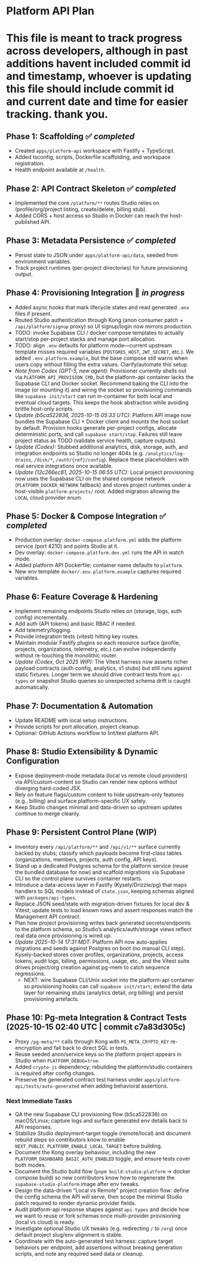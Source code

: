 # Platform API Plan

# This file is meant to track progress across developers, although in past additions havent included commit id and timestamp,  whoever is updating this file should include commit id and current date and time for easier tracking. thank you.

## Phase 1: Scaffolding ✅ *completed*
- Created `apps/platform-api` workspace with Fastify + TypeScript.
- Added tsconfig, scripts, Dockerfile scaffolding, and workspace registration.
- Health endpoint available at `/health`.

## Phase 2: API Contract Skeleton ✅ *completed*
- Implemented the core `/platform/**` routes Studio relies on (profile/org/project listing, create/delete, billing stub).
- Added CORS + host access so Studio in Docker can reach the host-published API.

## Phase 3: Metadata Persistence ✅ *completed*
- Persist state to JSON under `apps/platform-api/data`, seeded from environment variables.
- Track project runtimes (per-project directories) for future provisioning output.

## Phase 4: Provisioning Integration 🔄 *in progress*
- Added async hooks that mark lifecycle states and read generated `.env` files if present.
- Routed Studio authentication through Kong (anon consumer patch + `/api/platform/signup` proxy) so UI signup/login now mirrors production.
- TODO: invoke Supabase CLI / docker compose templates to actually start/stop per-project stacks and manage port allocation.
- TODO: align `.env` defaults for platform mode—current upstream template misses required variables (`POSTGRES_HOST`, `JWT_SECRET`, etc.). We added `.env.platform.example`, but the base compose still warns when users copy without filling the extra values. Clarify/automate this setup.
- *Note from Codex (GPT-5, new agent):* Provisioner currently shells out via `PLATFORM_API_PROVISION_CMD`, but the platform-api container lacks the Supabase CLI and Docker socket. Recommend baking the CLI into the image (or mounting it) and wiring the socket so provisioning commands like `supabase init/start` can run in-container for both local and eventual cloud targets. This keeps the hook abstraction while avoiding brittle host-only scripts.
- *Update (b5ca522836, 2025-10-15 05:33 UTC):* Platform API image now bundles the Supabase CLI + Docker client and mounts the host socket by default. Provision hooks generate per-project configs, allocate deterministic ports, and call `supabase start/stop`. Failures still leave project status as TODO (validate service health, capture outputs).
- *Update (Codex):* Stubbed additional analytics, disk, storage, auth, and integration endpoints so Studio no longer 404s (e.g. `/analytics/log-drains`, `/disk/*`, `/auth/{ref}/config`). Replace these placeholders with real service integrations once available.
- *Update (12c266ec81, 2025-10-15 06:55 UTC):* Local project provisioning now uses the Supabase CLI on the shared compose network (`PLATFORM_DOCKER_NETWORK` fallback) and stores project runtimes under a host-visible `platform-projects/` root. Added migration allowing the `LOCAL` cloud provider enum.

## Phase 5: Docker & Compose Integration ✅ *completed*
- Production overlay: `docker-compose.platform.yml` adds the platform service (port 4210) and points Studio at it.
- Dev overlay: `docker-compose.platform.dev.yml` runs the API in watch mode.
- Added platform API Dockerfile; container name defaults to `platform`.
- New env template `docker/.env.platform.example` captures required variables.

## Phase 6: Feature Coverage & Hardening
- Implement remaining endpoints Studio relies on (storage, logs, auth config) incrementally.
- Add auth (API tokens) and basic RBAC if needed.
- Add telemetry/logging.
- Provide integration tests (vitest) hitting key routes.
- Maintain modular Fastify plugins so each resource surface (profile, projects, organizations, telemetry, etc.) can evolve independently without re-touching the monolithic router.
- *Update (Codex, Oct 2025 WIP):* The Vitest harness now asserts richer payload contracts (auth config, analytics, v1 stubs) but still runs against static fixtures. Longer term we should drive contract tests from `api-types` or snapshot Studio queries so unexpected schema drift is caught automatically.

## Phase 7: Documentation & Automation
- Update README with local setup instructions.
- Provide scripts for port allocation, project cleanup.
- Optional: GitHub Actions workflow to lint/test platform API.

## Phase 8: Studio Extensibility & Dynamic Configuration
- Expose deployment-mode metadata (local vs remote cloud providers) via API/custom-content so Studio can render new options without diverging hard-coded JSX.
- Rely on feature flags/custom content to hide upstream-only features (e.g., billing) and surface platform-specific UX safely.
- Keep Studio changes minimal and data-driven so upstream updates continue to merge cleanly.

## Phase 9: Persistent Control Plane (WIP)
- Inventory every `/api/platform/**` and `/api/v1/**` surface currently backed by stubs; classify which payloads become first-class tables (organizations, members, projects, auth config, API keys).
- Stand up a dedicated Postgres schema for the platform service (reuse the bundled database for now) and scaffold migrations via Supabase CLI so the control plane survives container restarts.
- Introduce a data-access layer in Fastify (Kysely/Drizzle/pg) that maps handlers to SQL models instead of `state.json`, keeping schemas aligned with `packages/api-types`.
- Replace JSON seed/state with migration-driven fixtures for local dev & Vitest; update tests to load known rows and assert responses match the Management API contract.
- Plan how project provisioning writes back generated secrets/endpoints to the platform schema, so Studio’s analytics/auth/storage views reflect real data once provisioning is wired up.
- *Update 2025-10-14 17:31 MDT:* Platform API now auto-applies migrations and seeds against Postgres on boot (no manual CLI step). Kysely-backed stores cover profiles, organizations, projects, access tokens, audit logs, billing, permissions, usage, etc., and the Vitest suite drives project/org creation against pg-mem to catch sequence regressions.
  - NEXT: wire Supabase CLI/Unix socket into the platform-api container so provisioning hooks can call `supabase init/start`; extend the data layer for remaining stubs (analytics detail, org billing) and persist provisioning artefacts.

## Phase 10: Pg-meta Integration & Contract Tests (2025-10-15 02:40 UTC | commit c7a83d305c)
- Proxy `/pg-meta/**` calls through Kong with `PG_META_CRYPTO_KEY` re-encryption and fall back to direct SQL in tests.
- Reuse seeded anon/service keys so the platform project appears in Studio when `PLATFORM_DEBUG=true`.
- Added `crypto-js` dependency; rebuilding the platform/studio containers is required after config changes.
- Preserve the generated contract test harness under `apps/platform-api/tests/auto-generated` when adding behavioral assertions.

### Next Immediate Tasks
- QA the new Supabase CLI provisioning flow (b5ca522836) on macOS/Linux; capture logs and surface generated env details back to API responses.
- Stabilize Studio deployment-target toggle (remote/local) and document rebuild steps so contributors know to enable `NEXT_PUBLIC_PLATFORM_ENABLE_LOCAL_TARGET` before building.
- Document the Kong overlay behaviour, including the new `PLATFORM_DASHBOARD_BASIC_AUTH_ENABLED` toggle, and ensure tests cover both modes.
- Document the Studio build flow (`pnpm build:studio:platform` → docker compose build) so new contributors know how to regenerate the `supabase-studio-platform` image after env tweaks.
- Design the data-driven “Local vs Remote” project creation flow: define the config schema the API will serve, then scope the minimal Studio patch required to render dynamic provider fields.
- Audit platform-api response shapes against `api-types` and decide how we want to reuse or fork schemas once multi-provider provisioning (local vs cloud) is ready.
- Investigate optional Studio UX tweaks (e.g. redirecting `/` to `/org`) once default project slug/env alignment is stable.
- Coordinate with the auto-generated test harness: capture target behaviors per endpoint, add assertions without breaking generation scripts, and note any required seed data or cleanup.
